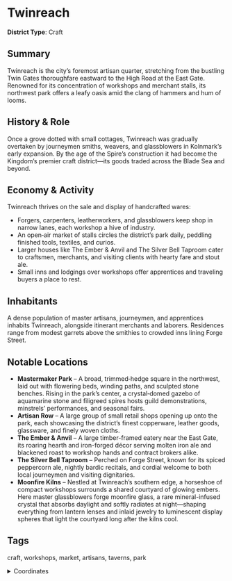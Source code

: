 # Twinreach

**District Type**: Craft

## Summary

Twinreach is the city’s foremost artisan quarter, stretching from the bustling Twin Gates thoroughfare eastward to the High Road at the East Gate. Renowned for its concentration of workshops and merchant stalls, its northwest park offers a leafy oasis amid the clang of hammers and hum of looms.

## History & Role

Once a grove dotted with small cottages, Twinreach was gradually overtaken by journeymen smiths, weavers, and glassblowers in Kolnmark’s early expansion. By the age of the Spire’s construction it had become the Kingdom’s premier craft district—its goods traded across the Blade Sea and beyond.

## Economy & Activity

Twinreach thrives on the sale and display of handcrafted wares:  
- Forgers, carpenters, leatherworkers, and glassblowers keep shop in narrow lanes, each workshop a hive of industry.  
- An open‐air market of stalls circles the district’s park daily, peddling finished tools, textiles, and curios.  
- Larger houses like The Ember & Anvil and The Silver Bell Taproom cater to craftsmen, merchants, and visiting clients with hearty fare and stout ale.  
- Small inns and lodgings over workshops offer apprentices and traveling buyers a place to rest.

## Inhabitants

A dense population of master artisans, journeymen, and apprentices inhabits Twinreach, alongside itinerant merchants and laborers. Residences range from modest garrets above the smithies to crowded inns lining Forge Street.

## Notable Locations

- **Mastermaker Park** – A broad, trimmed‐hedge square in the northwest, laid out with flowering beds, winding paths, and sculpted stone benches. Rising in the park’s center, a crystal‐domed gazebo of aquamarine stone and filigreed spires hosts guild demonstrations, minstrels’ performances, and seasonal fairs.
- **Artisan Row** – A large group of small retail shops opening up onto the park, each showcasing the district’s finest copperware, leather goods, glassware, and finely woven cloths.  
- **The Ember & Anvil** – A large timber-framed eatery near the East Gate, its roaring hearth and iron-forged décor serving molten iron ale and blackened roast to workshop hands and contract brokers alike.  
- **The Silver Bell Taproom** – Perched on Forge Street, known for its spiced peppercorn ale, nightly bardic recitals, and cordial welcome to both local journeymen and visiting dignitaries.
- **Moonfire Kilns** – Nestled at Twinreach’s southern edge, a horseshoe of compact workshops surrounds a shared courtyard of glowing embers. Here master glassblowers forge moonfire glass, a rare mineral-infused crystal that absorbs daylight and softly radiates at night—shaping everything from lantern lenses and inlaid jewelry to luminescent display spheres that light the courtyard long after the kilns cool.

## Tags

craft, workshops, market, artisans, taverns, park

<details>
<summary>Coordinates</summary>

- [6388,5222]
- [6458,5228]
- [6518,5148]
- [6652,5248]
- [6764,5250]
- [7228,5244]
- [7460,5244]
- [7662,5218]
- [7732,5246]
- [7838,5084]
- [7938,5026]
- [7938,4998]
- [7842,4782]
- [7762,4744]
- [6454,4750]
- [6388,4812]

</details>
